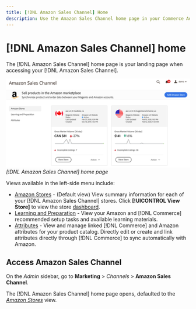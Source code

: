 ```yaml
---
title: [!DNL Amazon Sales Channel] Home
description: Use the Amazon Sales Channel home page in your Commerce Admin to access your Amazon Marketplace listings and activity.
---
```


# [!DNL Amazon Sales Channel] home

The [!DNL Amazon Sales Channel] home page is your landing page when accessing your [!DNL Amazon Sales Channel].

![](assets/amazon-sales-channel-home-tabs.png)
_[!DNL Amazon Sales Channel] home page_

Views available in the left-side menu include:

- [Amazon Stores](./managing-stores.md) - (Default view) View summary information for each of your [!DNL Amazon Sales Channel] stores. Click **[!UICONTROL View Store]** to view the store [dashboard](./amazon-store-dashboard.md).
- [Learning and Preparation](./learning-preparation.md) - View your Amazon and [!DNL Commerce] recommended setup tasks and available learning materials.
- [Attributes](./managing-attributes.md) - View and manage linked [!DNL Commerce] and Amazon attributes for your product catalog. Directly edit or create and link attributes directly through [!DNL Commerce] to sync automatically with Amazon.

## Access Amazon Sales Channel

On the _Admin_ sidebar, go to **Marketing** > _Channels_ > **Amazon Sales Channel**.

The [!DNL Amazon Sales Channel] home page opens, defaulted to the [_Amazon Stores_](./managing-stores.md) view.
